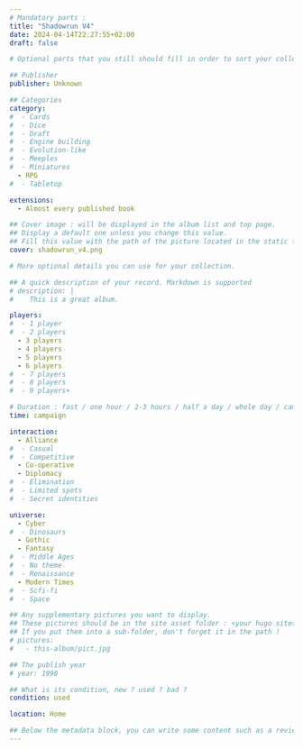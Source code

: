 ```yaml
---
# Mandatory parts :
title: "Shadowrun V4"
date: 2024-04-14T22:27:55+02:00
draft: false

# Optional parts that you still should fill in order to sort your collection

## Publisher
publisher: Unknown

## Categories
category:
#  - Cards
#  - Dice
#  - Draft
#  - Engine building
#  - Evolution-like
#  - Meeples
#  - Miniatures
  - RPG
#  - Tabletop

extensions:
  - Almost every published book

## Cover image : will be displayed in the album list and top page.
## Display a default one unless you change this value.
## Fill this value with the path of the picture located in the static folder
cover: shadowrun_v4.png

# More optional details you can use for your collection.

## A quick description of your record. Markdown is supported
# description: |
#    This is a great album.

players:
#  - 1 player
#  - 2 players
  - 3 players
  - 4 players
  - 5 players
  - 6 players
#  - 7 players
#  - 8 players
#  - 9 players+

# Duration : fast / one hour / 2-3 hours / half a day / whole day / campaign
time: campaign

interaction:
  - Alliance
#  - Casual
#  - Competitive
  - Co-operative
  - Diplomacy
#  - Elimination
#  - Limited spots
#  - Secret identities

universe:
  - Cyber
#  - Dinosaurs
  - Gothic
  - Fantasy
#  - Middle Ages
#  - No theme
#  - Renaissance
  - Modern Times
#  - Scfi-fi
#  - Space

## Any supplementary pictures you want to display.
## These pictures should be in the site asset folder : <your hugo site>/static
## If you put them into a sub-folder, don't forget it in the path !
# pictures:
#   - this-album/pict.jpg

## The publish year
# year: 1990

## What is its condition, new ? used ? bad ?
condition: used

location: Home

## Below the metadata block, you can write some content such as a review or anything else you want. It'll be displayed in the album page.
---
```

